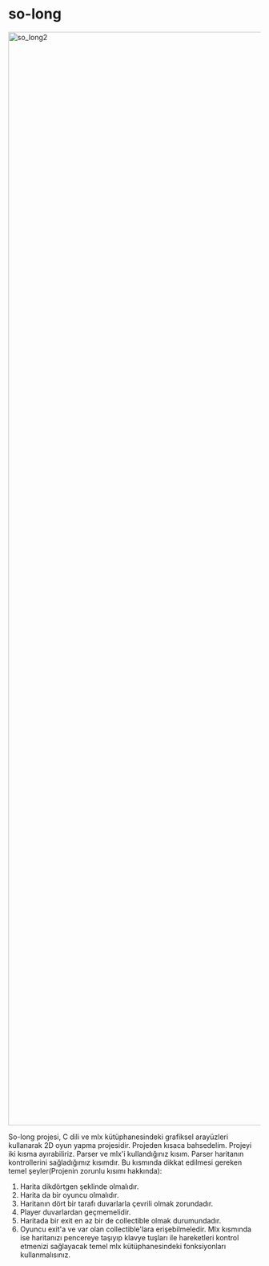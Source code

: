 # so-long
<img width="2178" alt="so_long2" src="https://github.com/yildizozcan/so-long/assets/129951908/eefab910-1539-4979-a738-e3983227e015">

So-long projesi, C dili ve mlx kütüphanesindeki grafiksel arayüzleri kullanarak 2D oyun yapma projesidir. Projeden kısaca bahsedelim.
Projeyi iki kısma ayırabiliriz. Parser ve mlx'i kullandığınız kısım.
Parser haritanın kontrollerini sağladığımız kısımdır. Bu kısmında dikkat edilmesi gereken temel şeyler(Projenin zorunlu kısımı hakkında):
1. Harita dikdörtgen şeklinde olmalıdır.
2. Harita da bir oyuncu olmalıdır.
3. Haritanın dört bir tarafı duvarlarla çevrili olmak zorundadır.
4. Player duvarlardan geçmemelidir.
5. Haritada bir exit en az bir de collectible olmak durumundadır.
6. Oyuncu exit'a ve var olan collectible'lara erişebilmeledir.
Mlx kısmında ise haritanızı pencereye taşıyıp klavye tuşları ile hareketleri kontrol etmenizi sağlayacak temel mlx kütüphanesindeki fonksiyonları kullanmalısınız.
